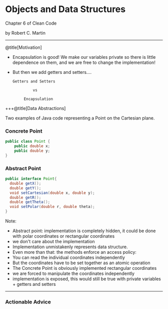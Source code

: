 # Objects and Data Structures 

Chapter 6 of Clean Code ​

by Robert C. Martin​

---
@title[Motivation​]

- Encapsulation is good! We make our variables private so there is little dependence on them, and we are free to change the implementation!​
- But then we add getters and setters....​
        ​
  
      Getters and Setters​
  
               vs​
  
           Encapsulation​


+++@title[Data Abstractions]

Two examples of Java code representing a Point on the Cartesian plane.

### Concrete Point
```Java
public class Point {
    public double x;
    public double y;
}
```
### Abstract Point
```Java
public interface Point{
  double getX();
  double getY();
  void setCartesian(double x, double y);
  double getR();
  double getTheta();
  void setPolar(double r, double theta);
}
```

Note:
- Abstract point: implementation is completely hidden, it could be done with polar coordinates or rectangular coordinates
- we don't care about the implementation
- Implementation unmistakenly represents data structure.
- Even more than that: the methods enforce an access policy:
- You can read the individual coordinates independently
- But the coordinates have to be set together as an atomic operation
- The Concrete Point is obviously implemented rectangular coordinates
- we are forced to manipulate the coordinates independently
- implementation is exposed, this would still be true with private variables + getters and setters
---


### Actionable Advice

